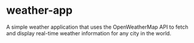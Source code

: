 # weather-app
 A simple weather application that uses the OpenWeatherMap API to fetch and display real-time weather information for any city in the world. 
